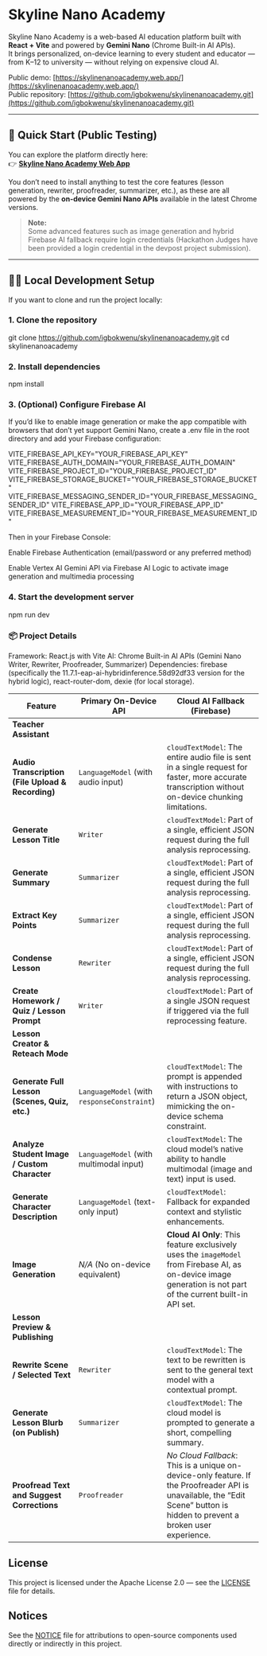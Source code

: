 # Skyline Nano Academy

Skyline Nano Academy is a web-based AI education platform built with **React + Vite** and powered by **Gemini Nano** (Chrome Built-in AI APIs).  
It brings personalized, on-device learning to every student and educator — from K–12 to university — without relying on expensive cloud AI.

Public demo: [https://skylinenanoacademy.web.app/](https://skylinenanoacademy.web.app/)  
Public repository: [https://github.com/igbokwenu/skylinenanoacademy.git](https://github.com/igbokwenu/skylinenanoacademy.git)

---

## 🚀 Quick Start (Public Testing)

You can explore the platform directly here:  
👉 **[Skyline Nano Academy Web App](https://skylinenanoacademy.web.app/)**

You don’t need to install anything to test the core features (lesson generation, rewriter, proofreader, summarizer, etc.), as these are all powered by the **on-device Gemini Nano APIs** available in the latest Chrome versions.

> **Note:**  
> Some advanced features such as image generation and hybrid Firebase AI fallback require login credentials (Hackathon Judges have been provided a login credential in the devpost project submission).

---

## 🧑‍💻 Local Development Setup

If you want to clone and run the project locally:

### 1. Clone the repository

git clone https://github.com/igbokwenu/skylinenanoacademy.git
cd skylinenanoacademy

### 2. Install dependencies

npm install

### 3. (Optional) Configure Firebase AI

If you’d like to enable image generation or make the app compatible with browsers that don’t yet support Gemini Nano, create a .env file in the root directory and add your Firebase configuration:

VITE_FIREBASE_API_KEY="YOUR_FIREBASE_API_KEY"
VITE_FIREBASE_AUTH_DOMAIN="YOUR_FIREBASE_AUTH_DOMAIN"
VITE_FIREBASE_PROJECT_ID="YOUR_FIREBASE_PROJECT_ID"
VITE_FIREBASE_STORAGE_BUCKET="YOUR_FIREBASE_STORAGE_BUCKET"
VITE_FIREBASE_MESSAGING_SENDER_ID="YOUR_FIREBASE_MESSAGING_SENDER_ID"
VITE_FIREBASE_APP_ID="YOUR_FIREBASE_APP_ID"
VITE_FIREBASE_MEASUREMENT_ID="YOUR_FIREBASE_MEASUREMENT_ID"

Then in your Firebase Console:

Enable Firebase Authentication (email/password or any preferred method)

Enable Vertex AI Gemini API via Firebase AI Logic to activate image generation and multimedia processing

### 4. Start the development server

npm run dev

### 📦 Project Details

Framework: React.js with Vite
AI: Chrome Built-in AI APIs (Gemini Nano Writer, Rewriter, Proofreader, Summarizer)
Dependencies: firebase (specifically the 11.7.1-eap-ai-hybridinference.58d92df33 version for the hybrid logic), react-router-dom, dexie (for local storage).

| **Feature**                                       | **Primary On-Device API**                   | **Cloud AI Fallback (Firebase)**                                                                                                                                            |
| ------------------------------------------------- | ------------------------------------------- | --------------------------------------------------------------------------------------------------------------------------------------------------------------------------- |
| **Teacher Assistant**                             |                                             |                                                                                                                                                                             |
| **Audio Transcription (File Upload & Recording)** | `LanguageModel` (with audio input)          | `cloudTextModel`: The entire audio file is sent in a single request for faster, more accurate transcription without on-device chunking limitations.                         |
| **Generate Lesson Title**                         | `Writer`                                    | `cloudTextModel`: Part of a single, efficient JSON request during the full analysis reprocessing.                                                                           |
| **Generate Summary**                              | `Summarizer`                                | `cloudTextModel`: Part of a single, efficient JSON request during the full analysis reprocessing.                                                                           |
| **Extract Key Points**                            | `Summarizer`                                | `cloudTextModel`: Part of a single, efficient JSON request during the full analysis reprocessing.                                                                           |
| **Condense Lesson**                               | `Rewriter`                                  | `cloudTextModel`: Part of a single, efficient JSON request during the full analysis reprocessing.                                                                           |
| **Create Homework / Quiz / Lesson Prompt**        | `Writer`                                    | `cloudTextModel`: Part of a single JSON request if triggered via the full reprocessing feature.                                                                             |
| **Lesson Creator & Reteach Mode**                 |                                             |                                                                                                                                                                             |
| **Generate Full Lesson (Scenes, Quiz, etc.)**     | `LanguageModel` (with `responseConstraint`) | `cloudTextModel`: The prompt is appended with instructions to return a JSON object, mimicking the on-device schema constraint.                                              |
| **Analyze Student Image / Custom Character**      | `LanguageModel` (with multimodal input)     | `cloudTextModel`: The cloud model’s native ability to handle multimodal (image and text) input is used.                                                                     |
| **Generate Character Description**                | `LanguageModel` (text-only input)           | `cloudTextModel`: Fallback for expanded context and stylistic enhancements.                                                                                                 |
| **Image Generation**                              | _N/A_ (No on-device equivalent)             | **Cloud AI Only**: This feature exclusively uses the `imageModel` from Firebase AI, as on-device image generation is not part of the current built-in API set.              |
| **Lesson Preview & Publishing**                   |                                             |                                                                                                                                                                             |
| **Rewrite Scene / Selected Text**                 | `Rewriter`                                  | `cloudTextModel`: The text to be rewritten is sent to the general text model with a contextual prompt.                                                                      |
| **Generate Lesson Blurb (on Publish)**            | `Summarizer`                                | `cloudTextModel`: The cloud model is prompted to generate a short, compelling summary.                                                                                      |
| **Proofread Text and Suggest Corrections**        | `Proofreader`                               | _No Cloud Fallback_: This is a unique on-device-only feature. If the Proofreader API is unavailable, the “Edit Scene” button is hidden to prevent a broken user experience. |

## License

This project is licensed under the Apache License 2.0 — see the [LICENSE](LICENSE) file for details.

## Notices

See the [NOTICE](NOTICE) file for attributions to open-source components used directly or indirectly in this project.
